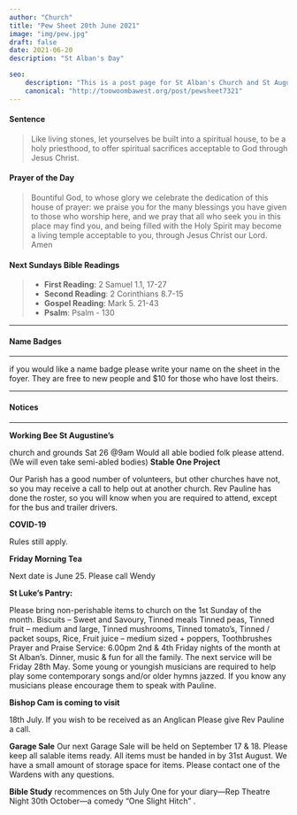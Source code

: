 ```yaml
---
author: "Church"
title: "Pew Sheet 20th June 2021"
image: "img/pew.jpg"
draft: false
date: 2021-06-20
description: "St Alban's Day"

seo: 
    description: "This is a post page for St Alban's Church and St Augustine's Church Toowoomba"
    canonical: "http://toowoombawest.org/post/pewsheet7321"
---
```



#### Sentence

> Like living stones, let yourselves be built into a spiritual house, to be a holy priesthood, to offer spiritual sacrifices acceptable to God through Jesus Christ.

#### Prayer of the Day

> Bountiful God, to whose glory we celebrate the dedication of this house of prayer: we praise you for the many blessings you have given to those who worship here, and we pray that all who seek you in this place may find you, and being filled with the Holy Spirit may become a living temple acceptable to you, through Jesus Christ our Lord. Amen



#### Next Sundays Bible Readings
> * **First Reading**: 2 Samuel 1.1, 17-27
> * **Second Reading**: 2 Corinthians 8.7-15
> * **Gospel Reading**: Mark 5. 21-43
> * **Psalm**: Psalm -  130

---

#### Name Badges
---
if you would like a name badge please write your name on the sheet in the foyer. They are free to new people and $10 for those who have lost theirs.

---
#### Notices
---

**Working Bee St Augustine’s**

church and grounds Sat 26 @9am Would all able bodied folk please attend. (We will even take semi-abled bodies) 
**Stable One Project**

Our Parish has a good number of volunteers,   but other churches have not, so you may receive a call to help out at        another church. Rev Pauline has done the roster, so you will know when you are required to attend, except for the bus and trailer drivers.

**COVID-19**

Rules still apply.

**Friday Morning Tea**

Next date is June 25. Please call Wendy

**St Luke’s Pantry:**

Please bring non-perishable items to church on  the 1st Sunday of the month.   Biscuits – Sweet and Savoury, Tinned meals Tinned peas, Tinned fruit – medium and large, Tinned mushrooms, Tinned tomato’s, Tinned / packet soups, Rice, Fruit juice –   medium sized + poppers, Toothbrushes                                           
Prayer and Praise Service:
6.00pm 2nd & 4th Friday nights of the month at St Alban’s. Dinner, music & fun for all the family. The next service will be Friday 28th May. Some young or youngish musicians  are required to help play some  contemporary  songs and/or older hymns jazzed. If you know  any musicians  please encourage them to speak with Pauline. 

**Bishop Cam is coming to visit**

18th July.  If you wish to be         received as an Anglican Please give Rev Pauline a call. 

**Garage Sale**
Our next Garage Sale will be held on September 17 & 18. Please keep all salable items ready. All items must be handed in by   31st August. We have a small amount of storage space for items. Please contact one of the Wardens with any questions. 

**Bible Study**
recommences on 5th July 
One for your diary—Rep Theatre Night 30th October—a comedy “One Slight Hitch” .